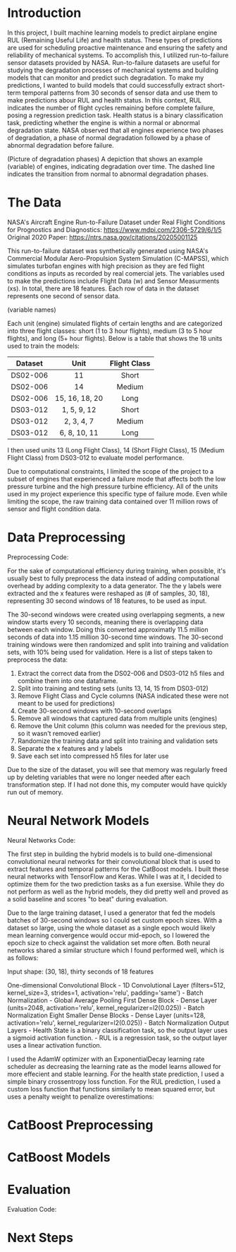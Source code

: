 # Introduction

In this project, I built machine learning models to predict airplane engine RUL (Remaining Useful Life) and health status. These types of predictions are used for scheduling proactive maintenance and ensuring the safety and reliability of mechanical systems. 
To accomplish this, I utilized run-to-failure sensor datasets provided by NASA. Run-to-failure datasets are useful for studying the degradation processes of mechanical systems and building models that can monitor and predict such degradation. To make my predictions, I wanted to build models that could successfully extract short-term temporal patterns from 30 seconds of sensor data and use them to make predictions abour RUL and health status. In this context, RUL indicates the number of flight cycles remaining before complete failure, posing a regression prediction task. Health status is a binary classification task, predicting whether the engine is within a normal or abnormal degradation state. NASA observed that all engines experience two phases of degradation, a phase of normal degradation followed by a phase of abnormal degradation before failure.

(Picture of degradation phases)
A depiction that shows an example (variable) of engines, indicating degradation over time. The dashed line indicates the transition from normal to abnormal degradation phases.


# The Data

NASA's Aircraft Engine Run-to-Failure Dataset under Real Flight Conditions for Prognostics and Diagnostics: https://www.mdpi.com/2306-5729/6/1/5
Original 2020 Paper: https://ntrs.nasa.gov/citations/20205001125

This run-to-failure dataset was synthetically generated using NASA's Commercial Modular Aero-Propulsion System Simulation (C-MAPSS), which simulates turbofan engines with high precision as they are fed flight conditions as inputs as recorded by real comercial jets. The variables used to make the predictions include Flight Data (w) and Sensor Measurments (xs). In total, there are 18 features. Each row of data in the dataset represents one second of sensor data.

(variable names)

Each unit (engine) simulated flights of certain lengths and are categorized into three flight classes: short (1 to 3 hour flights), medium (3 to 5 hour flights), and long (5+ hour flights). Below is a table that shows the 18 units used to train the models:

| Dataset | Unit | Flight Class |
|--------------|:-------------:|:--------:|
| DS02-006     | 11 | Short |
| DS02-006     | 14 | Medium |
| DS02-006     | 15, 16, 18, 20 | Long |
| DS03-012     | 1, 5, 9, 12 | Short |
| DS03-012     | 2, 3, 4, 7 | Medium |
| DS03-012     | 6, 8, 10, 11 | Long |

I then used units 13 (Long Flight Class), 14 (Short Flight Class), 15 (Medium Flight Class) from DS03-012 to evaluate model performance.


Due to computational constraints, I limited the scope of the project to a subset of engines that experienced a failure mode that affects both the low pressure turbine and the high pressure turbine efficiency. All of the units used in my project experience this specific type of failure mode. Even while limiting the scope, the raw training data contained over 11 million rows of sensor and flight condition data.  

# Data Preprocessing
Preprocessing Code: 

For the sake of computational efficiency during training, when possible, it's usually best to fully preprocess the data instead of adding computational overhead by adding complexity to a data generator. The the y labels were extracted and the x features were reshaped as (# of samples, 30, 18), representing 30 second windows of 18 features, to be used as input. 

The 30-second windows were created using overlapping segments, a new window starts every 10 seconds, meaning there is overlapping data between each window. Doing this converted approximatly 11.5 million seconds of data into 1.15 million 30-second time windows. The 30-second training windows were then randomized and split into training and validation sets, with 10% being used for validation. Here is a list of steps taken to preprocess the data:

1. Extract the correct data from the DS02-006 and DS03-012 h5 files and combine them into one dataframe.
2. Split into training and testing sets (units 13, 14, 15 from DS03-012)
3. Remove Flight Class and Cycle columns (NASA indicated these were not meant to be used for predictions)
4. Create 30-second windows with 10-second overlaps
5. Remove all windows that captured data from multiple units (engines)
6. Remove the Unit column (this column was needed for the previous step, so it wasn't removed earlier)
7. Randomize the training data and split into training and validation sets
8. Separate the x features and y labels
9. Save each set into compressed h5 files for later use

Due to the size of the dataset, you will see that memory was regularly freed up by deleting variables that were no longer needed after each transformation step. If I had not done this, my computer would have quickly run out of memory.  

# Neural Network Models
Neural Networks Code: 

The first step in building the hybrid models is to build one-dimensional convolutional neural networks for their convolutional block that is used to extract features and temporal patterns for the CatBoost models. I built these neural networks with TensorFlow and Keras. While I was at it, I decided to optimize them for the two prediction tasks as a fun exersise. While they do not perform as well as the hybrid models, they did pretty well and proved as a solid baseline and scores "to beat" during evaluation.

Due to the large training dataset, I used a generator that fed the models batches of 30-second windows so I could set custom epoch sizes. With a dataset so large, using the whole dataset as a single epoch would likely mean learning convergence would occur mid-epoch, so I lowered the epoch size to check against the validation set more often. Both neural networks shared a similar structure which I found performed well, which is as follows:

Input shape: (30, 18), thirty seconds of 18 features

One-dimensional Convolutional Block
    - 1D Convolutional Layer (filters=512, kernel_size=3, strides=1, activation='relu', padding='same')
    - Batch Normalization
    - Global Average Pooling
First Dense Block
    - Dense Layer (units=2048, activation='relu', kernel_regularizer=l2(0.025))
    - Batch Normalization
Eight Smaller Dense Blocks
    - Dense Layer (units=128, activation='relu', kernel_regularizer=l2(0.025))
    - Batch Normalization
Output Layers
    - Health State is a binary classification task, so the output layer uses a sigmoid activation function.
    - RUL is a regression task, so the output layer uses a linear activation function.

I used the AdamW optimizer with an ExponentialDecay learning rate scheduler as decreasing the learning rate as the model learns allowed for more effecient and stable learning. For the health state prediction, I used a simple binary crossentropy loss function. For the RUL prediction, I used a custom loss function that functions similarly to mean squared error, but uses a penalty weight to penalize overestimations:



# CatBoost Preprocessing

# CatBoost Models

# Evaluation
Evaluation Code: 


# Next Steps

